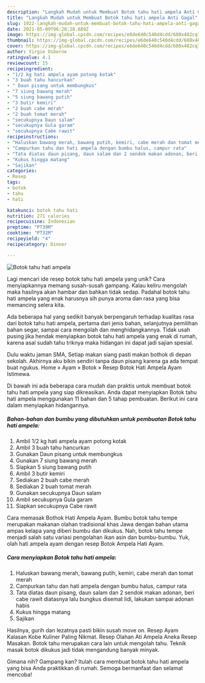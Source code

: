 ```yaml
---
description: "Langkah Mudah untuk Membuat Botok tahu hati ampela Anti Gagal"
title: "Langkah Mudah untuk Membuat Botok tahu hati ampela Anti Gagal"
slug: 1922-langkah-mudah-untuk-membuat-botok-tahu-hati-ampela-anti-gagal
date: 2021-05-09T06:28:28.689Z
image: https://img-global.cpcdn.com/recipes/e6de640c540d4cdd/680x482cq70/botok-tahu-hati-ampela-foto-resep-utama.jpg
thumbnail: https://img-global.cpcdn.com/recipes/e6de640c540d4cdd/680x482cq70/botok-tahu-hati-ampela-foto-resep-utama.jpg
cover: https://img-global.cpcdn.com/recipes/e6de640c540d4cdd/680x482cq70/botok-tahu-hati-ampela-foto-resep-utama.jpg
author: Virgie Osborne
ratingvalue: 4.1
reviewcount: 15
recipeingredient:
- "1/2 kg hati ampela ayam potong kotak"
- "3 buah tahu hancurkan"
- " Daun pisang untuk membungkus"
- "7 siung bawang merah"
- "5 siung bawang putih"
- "3 butir kemiri"
- "2 buah cabe merah"
- "2 buah tomat merah"
- "secukupnya Daun salam"
- "secukupnya Gula garam"
- "secukupnya Cabe rawit"
recipeinstructions:
- "Haluskan bawang merah, bawang putih, kemiri, cabe merah dan tomat merah"
- "Campurkan tahu dan hati ampela dengan bumbu halus, campur rata"
- "Tata diatas daun pisang, daun salam dan 2 sendok makan adonan, beri cabe rawit diatasnya lalu bungkus disemat lidi, lakukan sampai adonan habis"
- "Kukus hingga matang"
- "Sajikan"
categories:
- Resep
tags:
- botok
- tahu
- hati

katakunci: botok tahu hati 
nutrition: 271 calories
recipecuisine: Indonesian
preptime: "PT39M"
cooktime: "PT32M"
recipeyield: "4"
recipecategory: Dinner

---
```



![Botok tahu hati ampela](https://img-global.cpcdn.com/recipes/e6de640c540d4cdd/680x482cq70/botok-tahu-hati-ampela-foto-resep-utama.jpg)

Lagi mencari ide resep botok tahu hati ampela yang unik? Cara menyiapkannya memang susah-susah gampang. Kalau keliru mengolah maka hasilnya akan hambar dan bahkan tidak sedap. Padahal botok tahu hati ampela yang enak harusnya sih punya aroma dan rasa yang bisa memancing selera kita.

Ada beberapa hal yang sedikit banyak berpengaruh terhadap kualitas rasa dari botok tahu hati ampela, pertama dari jenis bahan, selanjutnya pemilihan bahan segar, sampai cara mengolah dan menghidangkannya. Tidak usah pusing jika hendak menyiapkan botok tahu hati ampela yang enak di rumah, karena asal sudah tahu triknya maka hidangan ini dapat jadi sajian spesial.

Dulu waktu jaman SMA, Setiap makan siang pasti makan bothok di depan sekolah. Akhirnya aku bikin sendiri tanpa daun pisang karena ga ada tempat buat ngukus. Home » Ayam » Botok » Resep Botok Hati Ampela Ayam Istimewa.


Di bawah ini ada beberapa cara mudah dan praktis untuk membuat botok tahu hati ampela yang siap dikreasikan. Anda dapat menyiapkan Botok tahu hati ampela menggunakan 11 bahan dan 5 tahap pembuatan. Berikut ini cara dalam menyiapkan hidangannya.

<!--inarticleads1-->

##### Bahan-bahan dan bumbu yang dibutuhkan untuk pembuatan Botok tahu hati ampela:

1. Ambil 1/2 kg hati ampela ayam potong kotak
1. Ambil 3 buah tahu hancurkan
1. Gunakan  Daun pisang untuk membungkus
1. Gunakan 7 siung bawang merah
1. Siapkan 5 siung bawang putih
1. Ambil 3 butir kemiri
1. Sediakan 2 buah cabe merah
1. Sediakan 2 buah tomat merah
1. Gunakan secukupnya Daun salam
1. Ambil secukupnya Gula garam
1. Siapkan secukupnya Cabe rawit


Cara memasak Bothok Hati Ampela Ayam. Bumbu botok tahu tempe merupakan makanan olahan tradisional khas Jawa dengan bahan utama ampas kelapa yang diberi bumbu dan dikukus. Nah, botok tahu tempe menjadi salah satu variasi pengolahan ikan asin dan bumbu-bumbu. Yuk, olah hati ampela ayam dengan resep Botok Ampela Hati Ayam. 

<!--inarticleads2-->

##### Cara menyiapkan Botok tahu hati ampela:

1. Haluskan bawang merah, bawang putih, kemiri, cabe merah dan tomat merah
1. Campurkan tahu dan hati ampela dengan bumbu halus, campur rata
1. Tata diatas daun pisang, daun salam dan 2 sendok makan adonan, beri cabe rawit diatasnya lalu bungkus disemat lidi, lakukan sampai adonan habis
1. Kukus hingga matang
1. Sajikan


Hasilnya, gurih dan lezatnya pasti bikin susah move on. Resep Ayam Kalasan Kobe Kuliner Paling Nikmat. Resep Olahan Ati Ampela Aneka Resep Masakan. Botok tahu merupakan cara lain untuk mengolah tahu. Teknik masak botok dikukus jadi tidak mengandung banyak minyak. 

Gimana nih? Gampang kan? Itulah cara membuat botok tahu hati ampela yang bisa Anda praktikkan di rumah. Semoga bermanfaat dan selamat mencoba!
